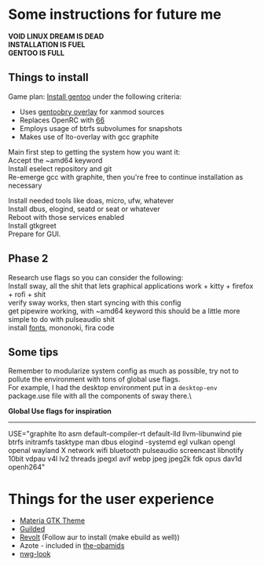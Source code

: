 # Some instructions for future me

**VOID LINUX DREAM IS DEAD**\
**INSTALLATION IS FUEL**\
**GENTOO IS FULL**

## Things to install

Game plan: [Install gentoo](https://wiki.gentoo.org/wiki/Handbook:AMD64/Installation/About) under the following criteria:
* Uses [gentoobry overlay](https://github.com/gentoobr/overlay) for xanmod sources
* Replaces OpenRC with [66](https://framagit.org/gentoo-66/66tools-overlay/-/tree/master)
* Employs usage of btrfs subvolumes for snapshots
* Makes use of lto-overlay with gcc graphite

Main first step to getting the system how you want it:\
Accept the ~amd64 keyword\
Install eselect repository and git\
Re-emerge gcc with graphite, then you're free to continue installation as necessary

Install needed tools like doas, micro, ufw, whatever\
Install dbus, elogind, seatd or seat or whatever\
Reboot with those services enabled\
Install gtkgreet\
Prepare for GUI.

## Phase 2

Research use flags so you can consider the following:\
Install sway, all the shit that lets graphical applications work + kitty + firefox + rofi + shit\
verify sway works, then start syncing with this config\
get pipewire working, with ~amd64 keyword this should be a little more simple to do with pulseaudio shit\
install [fonts](https://github.com/ryanoasis/nerd-fonts), mononoki, fira code

## Some tips
Remember to modularize system config as much as possible, try not to pollute the environment with tons of global use flags.\
For example, I had the desktop environment put in a `desktop-env` package.use file with all the components of sway there.\


**Global Use flags for inspiration**
___
USE="graphite lto asm default-compiler-rt default-lld llvm-libunwind pie 
btrfs initramfs tasktype 
man dbus elogind -systemd egl vulkan opengl openal 
wayland X network wifi bluetooth pulseaudio screencast libnotify 
10bit vdpau v4l lv2 threads jpegxl avif webp jpeg jpeg2k fdk opus dav1d openh264"

# Things for the user experience
- [Materia GTK Theme](https://github.com/nana-4/materia-theme/blob/master/INSTALL.md)
- [Guilded](https://www.guilded.gg/)
- [Revolt](https://github.com/revoltchat/desktop) (Follow aur to install (make ebuild as well))
- Azote - included in [the-obamids](https://github.com/The-head-obamid/the-obamids)
- [nwg-look](https://github.com/nwg-piotr/nwg-look)
